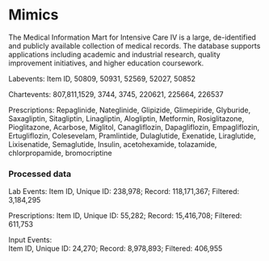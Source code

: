 # Mimics
The Medical Information Mart for Intensive Care IV is a large, de-identified and publicly available collection of medical records. The database supports applications including academic and industrial research, quality improvement initiatives, and higher education coursework.  

Labevents:
Item ID, 50809, 50931, 52569, 52027, 50852

Chartevents: 
807,811,1529, 3744, 3745, 220621, 225664, 226537

Prescriptions: 
Repaglinide, Nateglinide, Glipizide, Glimepiride, Glyburide, Saxagliptin, Sitagliptin, Linagliptin, Alogliptin, Metformin, Rosiglitazone, Pioglitazone, Acarbose, Miglitol, Canagliflozin, Dapagliflozin, Empagliflozin, Ertugliflozin, Colesevelam, Pramlintide, Dulaglutide, Exenatide, Liraglutide, Lixisenatide, Semaglutide, Insulin, acetohexamide, tolazamide, chlorpropamide, bromocriptine

### Processed data  

Lab Events: 
Item ID, Unique ID: 238,978; Record: 118,171,367; Filtered: 3,184,295  

Prescriptions:
Item ID, Unique ID: 55,282; Record: 15,416,708; Filtered: 611,753  

Input Events:  
Item ID, Unique ID: 24,270; Record: 8,978,893; Filtered: 406,955
